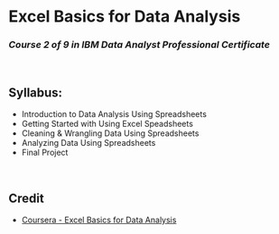 # Excel Basics for Data Analysis
### <i>Course 2 of 9 in IBM Data Analyst Professional Certificate</i>

<br>

## Syllabus:
* Introduction to Data Analysis Using Spreadsheets
* Getting Started with Using Excel Speadsheets
* Cleaning & Wrangling Data Using Spreadsheets
* Analyzing Data Using Spreadsheets
* Final Project

<br>

## Credit
* [Coursera - Excel Basics for Data Analysis](https://www.coursera.org/learn/excel-basics-data-analysis-ibm?specialization=ibm-data-analyst#syllabus)
